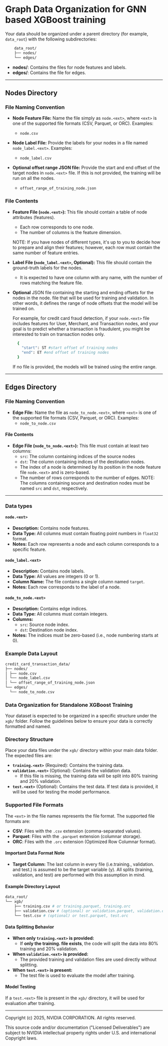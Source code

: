 
# Graph Data Organization for GNN based XGBoost training


Your data should be organized under a parent directory (for example, `data_root`) with the following subdirectories:


```sh
    data_root/
    ├── nodes/
    └── edges/
```

- **nodes/**: Contains the files for node features and labels.
- **edges/**: Contains the file for edges.


---


## Nodes Directory


### File Naming Convention

- **Node Feature File:**
  Name the file simply as `node.<ext>`, where `<ext>` is one of the supported file formats (CSV, Parquet, or ORC).
  Examples:
  - `node.csv`


- **Node Label File:**
  Provide the labels for your nodes in a file named `node_label.<ext>`.
  Examples:
  - `node_label.csv`


- **Optional offset range JSON file:**
Provide the start and end offset of the target nodes in `node.<ext>` file. If this is not provided, the training will be run on all the nodes.
  - `offset_range_of_training_node.json`



### File Contents


- **Feature File (`node.<ext>`):**
  This file should contain a table of node attributes (features).
  - Each row corresponds to one node.
  - The number of columns is the feature dimension.


  NOTE: If you have nodes of different types, it's up to you to decide how to prepare and align their features; however, each row must contain the same number of feature entries.




- **Label File (`node_label.<ext>`, Optional):**
  This file should contain the ground-truth labels for the nodes.
  - It is expected to have one column with any name, with the number of rows matching the feature file.


- **Optional** JSON file containing the starting and ending offsets for the nodes in the node.<ext> file that will be used for training and validation. In other words, it defines the range of node offsets that the model will be trained on.


  For example, for credit card fraud detection, if your `node.<ext>` file includes features for User, Merchant, and Transaction nodes, and your goal is to predict whether a transaction is fraudulent, you might be interested to train on transaction nodes only.


  ```sh
    {
      "start": ST #start offset of training nodes
      "end": ET #end offset of training nodes
    }
  ```


  If no file is provided, the models will be trained using the entire range.


---


## Edges Directory


### File Naming Convention


- **Edge File:**
  Name the file as `node_to_node.<ext>`, where `<ext>` is one of the supported file formats (CSV, Parquet, or ORC).
  Examples:
  - `node_to_node.csv`


#### File Contents


- **Edge File (`node_to_node.<ext>`):**
  This file must contain at least two columns:
  - `src`: The column containing indices of the source nodes
  - `dst`: The column containing indices of the destination nodes.
  - The index of a node is determined by its position in the node feature file `node.<ext>` and is zero-based.
  - The number of rows corresponds to the number of edges.
  NOTE: The columns containing source and destination nodes must be named `src` and `dst`, respectively.


---


### Data types


#### `node.<ext>`
- **Description:** Contains node features.
- **Data Type:** All columns must contain floating point numbers in `float32` format.
- **Notes:** Each row represents a node and each column corresponds to a specific feature.


#### `node_label.<ext>`
- **Description:** Contains node labels.
- **Data Type:** All values are integers (0 or 1).
- **Column Name:** The file contains a single column named `target`.
- **Notes:** Each row corresponds to the label of a node.


#### `node_to_node.<ext>`
- **Description:** Contains edge indices.
- **Data Type:** All columns must contain integers.
- **Columns:**
  - `src`: Source node index.
  - `dst`: Destination node index.
- **Notes:** The indices must be zero-based (i.e., node numbering starts at 0).




### Example Data Layout


```sh
credit_card_transaction_data/
├── nodes/
│ ├── node.csv
│ └── node_label.csv
│ └── offset_range_of_training_node.json
└── edges/
  └── node_to_node.csv
```




###  Data Organization for Standalone XGBoost Training


Your dataset is expected to be organized in a specific structure under the `xgb/` folder. Follow the guidelines below to ensure your data is correctly formatted and named.


### Directory Structure


Place your data files under the `xgb/` directory within your main data folder. The expected files are:


- **`training.<ext>`** (Required): Contains the training data.
- **`validation.<ext>`** (Optional): Contains the validation data.
  - If this file is missing, the training data will be split into 80% training and 20% validation.
- **`test.<ext>`** (Optional): Contains the test data. If test data is provided, it will be used for testing the model performance.

### Supported File Formats


The `<ext>` in the file names represents the file format. The supported file formats are:


- **CSV**: Files with the `.csv` extension (comma-separated values).
- **Parquet**: Files with the `.parquet` extension (columnar storage).
- **ORC**: Files with the `.orc` extension (Optimized Row Columnar format).

#### Important Data Format Note


- **Target Column:**
The last column in every file (i.e.training.<ext>, validation.<ext> and test.<ext>) is assumed to be the target variable (y). All splits (training, validation, and test) are performed with this assumption in mind.




#### Example Directory Layout


```sh
data_root/
└── xgb/
    ├── training.csv # or training.parquet, training.orc
    ├── validation.csv # (optional) or validation.parquet, validation.orc
    └── test.csv # (optional) or test.parquet, test.orc
```




#### Data Splitting Behavior


- **When only `training.<ext>` is provided:**
  - If **only the training.<ext> file exists**, the code will split the data into 80% training and 20% validation.
- **When `validation.<ext>` is provided:**
  - The provided training and validation files are used directly without splitting.
- **When `test.<ext>` is present:**
  - The test file is used to evaluate the model after training.


#### Model Testing


If a `test.<ext>` file is present in the `xgb/` directory, it will be used for evaluation after training.


---


Copyright (c) 2025, NVIDIA CORPORATION. All rights reserved.

This source code and/or documentation ("Licensed Deliverables") are
subject to NVIDIA intellectual property rights under U.S. and
international Copyright laws.